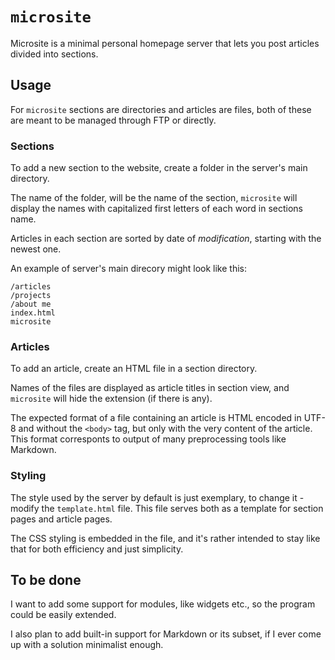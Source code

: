 # `microsite`

Microsite is a minimal personal homepage server that lets you post articles divided into sections.

## Usage

For `microsite` sections are directories and articles are files, both of these are meant to be managed through FTP or directly.

### Sections

To add a new section to the website, create a folder in the server's main directory.

The name of the folder, will be the name of the section, `microsite` will display the names with capitalized first letters of each word in sections name.

Articles in each section are sorted by date of _modification_, starting with the newest one.

An example of server's main direcory might look like this:

	/articles
	/projects
	/about me
	index.html
	microsite

### Articles

To add an article, create an HTML file in a section directory.

Names of the files are displayed as article titles in section view, and `microsite` will hide the extension (if there is any).

The expected format of a file containing an article is HTML encoded in UTF-8 and without the `<body>` tag, but only with the very content of the article. This format corresponts to output of many preprocessing tools like Markdown.

### Styling

The style used by the server by default is just exemplary, to change it - modify the `template.html` file. This file serves both as a template for section pages and article pages.

The CSS styling is embedded in the file, and it's rather intended to stay like that for both efficiency and just simplicity.

## To be done

I want to add some support for modules, like widgets etc., so the program could be easily extended.

I also plan to add built-in support for Markdown or its subset, if I ever come up with a solution minimalist enough.
